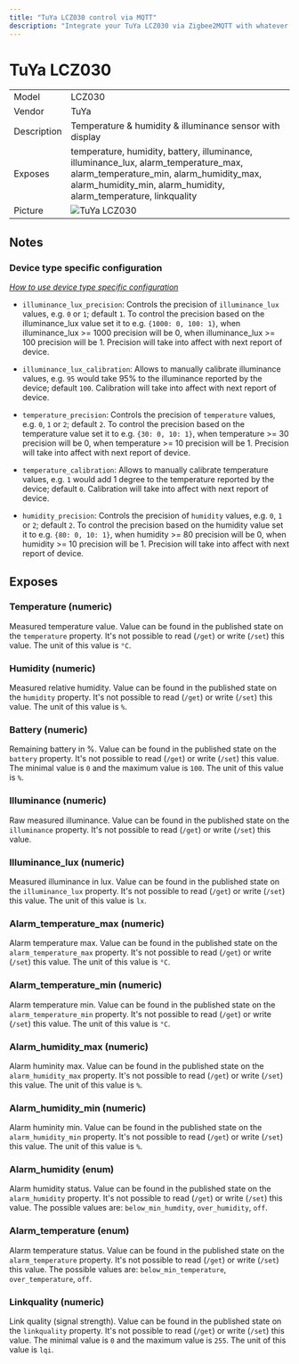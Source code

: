 ```yaml
---
title: "TuYa LCZ030 control via MQTT"
description: "Integrate your TuYa LCZ030 via Zigbee2MQTT with whatever smart home infrastructure you are using without the vendors bridge or gateway."
---
```


<!-- !!!! -->
<!-- ATTENTION: This file is auto-generated through docgen! -->
<!-- You can only edit the "## Notes"-Section. -->
<!-- !!!! -->

# TuYa LCZ030

|     |     |
|-----|-----|
| Model | LCZ030  |
| Vendor  | TuYa  |
| Description | Temperature & humidity & illuminance sensor with display |
| Exposes | temperature, humidity, battery, illuminance, illuminance_lux, alarm_temperature_max, alarm_temperature_min, alarm_humidity_max, alarm_humidity_min, alarm_humidity, alarm_temperature, linkquality |
| Picture | ![TuYa LCZ030](https://psi-4ward.github.io/zigbee2mqtt-docs/images/devices/LCZ030.jpg) |


## Notes

### Device type specific configuration
*[How to use device type specific configuration](../information/configuration.md)*

* `illuminance_lux_precision`: Controls the precision of `illuminance_lux` values, e.g. `0` or `1`; default `1`.
To control the precision based on the illuminance_lux value set it to e.g. `{1000: 0, 100: 1}`,
when illuminance_lux >= 1000 precision will be 0, when illuminance_lux >= 100 precision will be 1. Precision will take into affect with next report of device.


* `illuminance_lux_calibration`: Allows to manually calibrate illuminance values,
e.g. `95` would take 95% to the illuminance reported by the device; default `100`. Calibration will take into affect with next report of device.


* `temperature_precision`: Controls the precision of `temperature` values,
e.g. `0`, `1` or `2`; default `2`.
To control the precision based on the temperature value set it to e.g. `{30: 0, 10: 1}`,
when temperature >= 30 precision will be 0, when temperature >= 10 precision will be 1. Precision will take into affect with next report of device.
* `temperature_calibration`: Allows to manually calibrate temperature values,
e.g. `1` would add 1 degree to the temperature reported by the device; default `0`. Calibration will take into affect with next report of device.


* `humidity_precision`: Controls the precision of `humidity` values, e.g. `0`, `1` or `2`; default `2`.
To control the precision based on the humidity value set it to e.g. `{80: 0, 10: 1}`,
when humidity >= 80 precision will be 0, when humidity >= 10 precision will be 1. Precision will take into affect with next report of device.



## Exposes

### Temperature (numeric)
Measured temperature value.
Value can be found in the published state on the `temperature` property.
It's not possible to read (`/get`) or write (`/set`) this value.
The unit of this value is `°C`.

### Humidity (numeric)
Measured relative humidity.
Value can be found in the published state on the `humidity` property.
It's not possible to read (`/get`) or write (`/set`) this value.
The unit of this value is `%`.

### Battery (numeric)
Remaining battery in %.
Value can be found in the published state on the `battery` property.
It's not possible to read (`/get`) or write (`/set`) this value.
The minimal value is `0` and the maximum value is `100`.
The unit of this value is `%`.

### Illuminance (numeric)
Raw measured illuminance.
Value can be found in the published state on the `illuminance` property.
It's not possible to read (`/get`) or write (`/set`) this value.

### Illuminance_lux (numeric)
Measured illuminance in lux.
Value can be found in the published state on the `illuminance_lux` property.
It's not possible to read (`/get`) or write (`/set`) this value.
The unit of this value is `lx`.

### Alarm_temperature_max (numeric)
Alarm temperature max.
Value can be found in the published state on the `alarm_temperature_max` property.
It's not possible to read (`/get`) or write (`/set`) this value.
The unit of this value is `°C`.

### Alarm_temperature_min (numeric)
Alarm temperature min.
Value can be found in the published state on the `alarm_temperature_min` property.
It's not possible to read (`/get`) or write (`/set`) this value.
The unit of this value is `°C`.

### Alarm_humidity_max (numeric)
Alarm huminity max.
Value can be found in the published state on the `alarm_humidity_max` property.
It's not possible to read (`/get`) or write (`/set`) this value.
The unit of this value is `%`.

### Alarm_humidity_min (numeric)
Alarm huminity min.
Value can be found in the published state on the `alarm_humidity_min` property.
It's not possible to read (`/get`) or write (`/set`) this value.
The unit of this value is `%`.

### Alarm_humidity (enum)
Alarm humidity status.
Value can be found in the published state on the `alarm_humidity` property.
It's not possible to read (`/get`) or write (`/set`) this value.
The possible values are: `below_min_humdity`, `over_humidity`, `off`.

### Alarm_temperature (enum)
Alarm temperature status.
Value can be found in the published state on the `alarm_temperature` property.
It's not possible to read (`/get`) or write (`/set`) this value.
The possible values are: `below_min_temperature`, `over_temperature`, `off`.

### Linkquality (numeric)
Link quality (signal strength).
Value can be found in the published state on the `linkquality` property.
It's not possible to read (`/get`) or write (`/set`) this value.
The minimal value is `0` and the maximum value is `255`.
The unit of this value is `lqi`.

